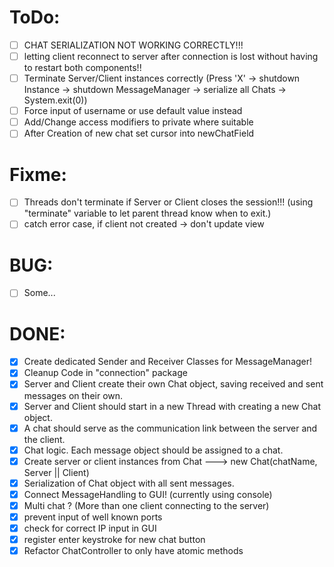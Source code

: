 # ToDo:
- [ ] CHAT SERIALIZATION NOT WORKING CORRECTLY!!!
- [ ] letting client reconnect to server after connection is lost without having to restart both components!!
- [ ] Terminate Server/Client instances correctly (Press 'X' -> shutdown Instance -> shutdown MessageManager -> serialize all Chats -> System.exit(0))
- [ ] Force input of username or use default value instead
- [ ] Add/Change access modifiers to private where suitable
- [ ] After Creation of new chat set cursor into newChatField

# Fixme:
- [ ] Threads don't terminate if Server or Client closes the session!!! (using "terminate" variable to let parent thread know when to exit.)
- [ ] catch error case, if client not created -> don't update view

# BUG:
- [ ] Some...

# DONE:
- [x] Create dedicated Sender and Receiver Classes for MessageManager!
- [x] Cleanup Code in "connection" package
- [x] Server and Client create their own Chat object, saving received and sent messages on their own.
- [x] Server and Client should start in a new Thread with creating a new Chat object.
- [x] A chat should serve as the communication link between the server and the client.
- [x] Chat logic. Each message object should be assigned to a chat.
- [x] Create server or client instances from Chat ---> new Chat(chatName, Server || Client)
- [x] Serialization of Chat object with all sent messages.
- [x] Connect MessageHandling to GUI! (currently using console)
- [x] Multi chat ? (More than one client connecting to the server)
- [x] prevent input of well known ports
- [x] check for correct IP input in GUI
- [x] register enter keystroke for new chat button
- [x] Refactor ChatController to only have atomic methods